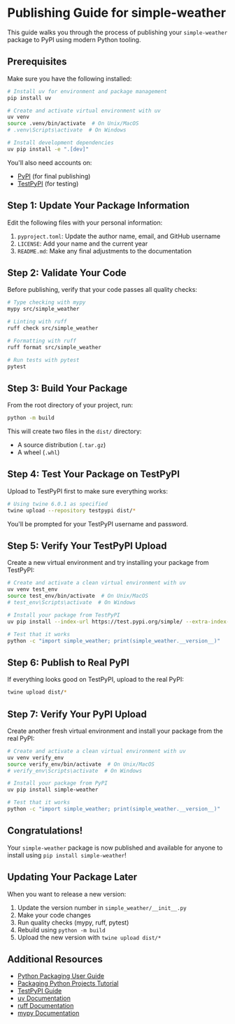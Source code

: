 # Publishing Guide for simple-weather

This guide walks you through the process of publishing your `simple-weather` package to PyPI using modern Python tooling.

## Prerequisites

Make sure you have the following installed:

```bash
# Install uv for environment and package management
pip install uv

# Create and activate virtual environment with uv
uv venv
source .venv/bin/activate  # On Unix/MacOS
# .venv\Scripts\activate  # On Windows

# Install development dependencies
uv pip install -e ".[dev]"
```

You'll also need accounts on:
- [PyPI](https://pypi.org/account/register/) (for final publishing)
- [TestPyPI](https://test.pypi.org/account/register/) (for testing)

## Step 1: Update Your Package Information

Edit the following files with your personal information:

1. `pyproject.toml`: Update the author name, email, and GitHub username
2. `LICENSE`: Add your name and the current year
3. `README.md`: Make any final adjustments to the documentation

## Step 2: Validate Your Code

Before publishing, verify that your code passes all quality checks:

```bash
# Type checking with mypy
mypy src/simple_weather

# Linting with ruff
ruff check src/simple_weather

# Formatting with ruff
ruff format src/simple_weather

# Run tests with pytest
pytest
```

## Step 3: Build Your Package

From the root directory of your project, run:

```bash
python -m build
```

This will create two files in the `dist/` directory:
- A source distribution (`.tar.gz`)
- A wheel (`.whl`)

## Step 4: Test Your Package on TestPyPI

Upload to TestPyPI first to make sure everything works:

```bash
# Using twine 6.0.1 as specified
twine upload --repository testpypi dist/*
```

You'll be prompted for your TestPyPI username and password.

## Step 5: Verify Your TestPyPI Upload

Create a new virtual environment and try installing your package from TestPyPI:

```bash
# Create and activate a clean virtual environment with uv
uv venv test_env
source test_env/bin/activate  # On Unix/MacOS
# test_env\Scripts\activate  # On Windows

# Install your package from TestPyPI
uv pip install --index-url https://test.pypi.org/simple/ --extra-index-url https://pypi.org/simple/ simple-weather

# Test that it works
python -c "import simple_weather; print(simple_weather.__version__)"
```

## Step 6: Publish to Real PyPI

If everything looks good on TestPyPI, upload to the real PyPI:

```bash
twine upload dist/*
```

## Step 7: Verify Your PyPI Upload

Create another fresh virtual environment and install your package from the real PyPI:

```bash
# Create and activate a clean virtual environment with uv
uv venv verify_env
source verify_env/bin/activate  # On Unix/MacOS
# verify_env\Scripts\activate  # On Windows

# Install your package from PyPI
uv pip install simple-weather

# Test that it works
python -c "import simple_weather; print(simple_weather.__version__)"
```

## Congratulations!

Your `simple-weather` package is now published and available for anyone to install using `pip install simple-weather`!

## Updating Your Package Later

When you want to release a new version:

1. Update the version number in `simple_weather/__init__.py`
2. Make your code changes
3. Run quality checks (mypy, ruff, pytest)
4. Rebuild using `python -m build`
5. Upload the new version with `twine upload dist/*`

## Additional Resources

- [Python Packaging User Guide](https://packaging.python.org/)
- [Packaging Python Projects Tutorial](https://packaging.python.org/tutorials/packaging-projects/)
- [TestPyPI Guide](https://packaging.python.org/guides/using-testpypi/)
- [uv Documentation](https://github.com/astral-sh/uv)
- [ruff Documentation](https://github.com/astral-sh/ruff)
- [mypy Documentation](https://mypy.readthedocs.io/)